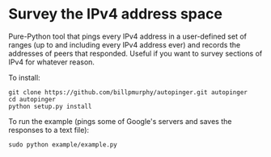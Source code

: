 Survey the IPv4 address space
=============================

Pure-Python tool that pings every IPv4 address in a user-defined set of ranges
(up to and including every IPv4 address ever) and records the addresses of
peers that responded. Useful if you want to survey sections of IPv4 for
whatever reason.

To install:

```
git clone https://github.com/billpmurphy/autopinger.git autopinger
cd autopinger
python setup.py install
```

To run the example (pings some of Google's servers and saves the responses to
a text file):

```
sudo python example/example.py
```
